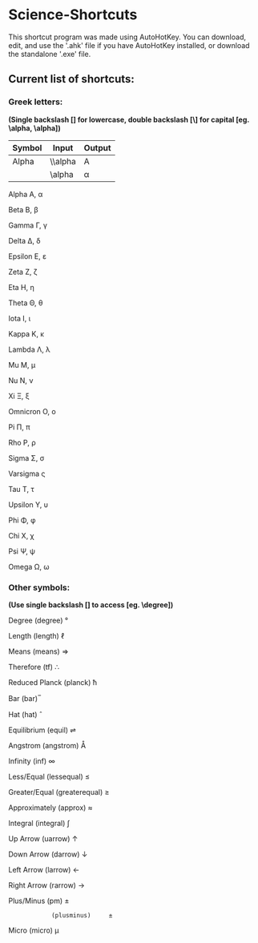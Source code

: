 # Science-Shortcuts

This shortcut program was made using AutoHotKey.
You can download, edit, and use the '.ahk' file if you have AutoHotKey installed, or download the standalone '.exe' file. 

## Current list of shortcuts:

### Greek letters:

**(Single backslash [\] for lowercase, double backslash [\\] for capital [eg. \\alpha, \alpha])**

| Symbol | Input | Output |
| --- | --- | --- |
| Alpha | \\\alpha | Α |
| | \alpha | α |

Alpha							Α, α

Beta							Β, β

Gamma							Γ, γ

Delta							Δ, δ

Epsilon							Ε, ε

Zeta							Ζ, ζ

Eta								Η, η

Theta							Θ, θ

Iota							Ι, ι

Kappa							Κ, κ

Lambda							Λ, λ

Mu								Μ, μ

Nu								Ν, ν

Xi								Ξ, ξ

Omnicron						Ο, ο

Pi								Π, π

Rho								Ρ, ρ

Sigma							Σ, σ

Varsigma						ς

Tau								Τ, τ

Upsilon							Υ, υ

Phi								Φ, φ

Chi								Χ, χ

Psi								Ψ, ψ

Omega							Ω, ω

### Other symbols:

**(Use single backslash [\] to access [eg. \degree])**

Degree			(degree)		°

Length			(length)		ℓ

Means			(means)			⇒

Therefore		(tf)			∴

Reduced Planck	(planck)		ћ

Bar				(bar)			̅

Hat				(hat)			̂

Equilibrium		(equil)			⇌

Angstrom		(angstrom)		Å

Infinity		(inf)			∞

Less/Equal		(lessequal)		≤

Greater/Equal	(greaterequal)	≥

Approximately	(approx)		≈

Integral		(integral)		∫

Up Arrow		(uarrow)		↑

Down Arrow		(darrow)		↓

Left Arrow		(larrow)		←

Right Arrow		(rarrow)		→

Plus/Minus		(pm)			±

				(plusminus)		±

Micro			(micro)			μ